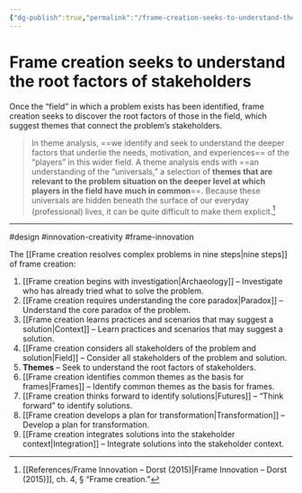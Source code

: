 ```yaml
---
{"dg-publish":true,"permalink":"/frame-creation-seeks-to-understand-the-root-factors-of-stakeholders/"}
---
```



# Frame creation seeks to understand the root factors of stakeholders

Once the “field” in which a problem exists has been identified, frame creation seeks to discover the root factors of those in the field, which suggest themes that connect the problem’s stakeholders.

> In theme analysis, ==we identify and seek to understand the deeper factors that underlie the needs, motivation, and experiences== of the “players” in this wider field. A theme analysis ends with ==an understanding of the “universals,” a selection of **themes that are relevant to the problem situation on the deeper level at which players in the field have much in common**==. Because these universals are hidden beneath the surface of our everyday (professional) lives, it can be quite difficult to make them explicit.[^1]

---
#design #innovation-creativity #frame-innovation 

The [[Frame creation resolves complex problems in nine steps\|nine steps]] of frame creation:
1. [[Frame creation begins with investigation\|Archaeology]] – Investigate who has already tried what to solve the problem.
2. [[Frame creation requires understanding the core paradox\|Paradox]] – Understand the core paradox of the problem.
3. [[Frame creation learns practices and scenarios that may suggest a solution\|Context]] – Learn practices and scenarios that may suggest a solution.
4. [[Frame creation considers all stakeholders of the problem and solution\|Field]] – Consider all stakeholders of the problem and solution.
5. **Themes** – Seek to understand the root factors of stakeholders.
6. [[Frame creation identifies common themes as the basis for frames\|Frames]] – Identify common themes as the basis for frames.
7. [[Frame creation thinks forward to identify solutions\|Futures]] – “Think forward” to identify solutions.
8. [[Frame creation develops a plan for transformation\|Transformation]] – Develop a plan for transformation.
9. [[Frame creation integrates solutions into the stakeholder context\|Integration]] – Integrate solutions into the stakeholder context.

[^1]: [[References/Frame Innovation – Dorst (2015)\|Frame Innovation – Dorst (2015)]], ch. 4, § “Frame creation.”